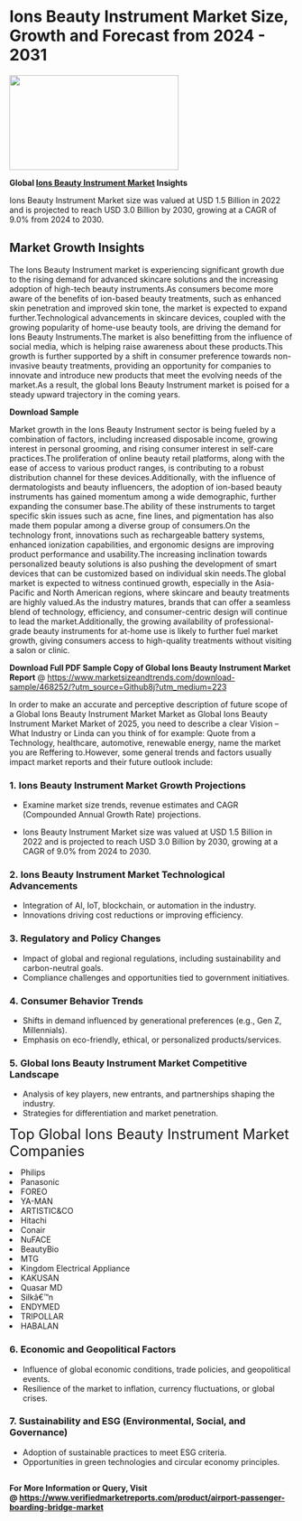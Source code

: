 <H1>Ions Beauty Instrument Market Size, Growth and Forecast from 2024 - 2031</H1><img class="aligncenter size-medium wp-image-584254" src="https://thirdeyenews.in/wp-content/uploads/2024/09/Global-Market-Research-300x168.jpeg" alt="" width="300" height="168" /><p><strong>Global&nbsp;<a href="https://www.marketsizeandtrends.com/download-sample/468252/?utm_source=Github8j?utm_medium=223">Ions Beauty Instrument Market</a> Insights</strong></p><p>Ions Beauty Instrument Market size was valued at USD 1.5 Billion in 2022 and is projected to reach USD 3.0 Billion by 2030, growing at a CAGR of 9.0% from 2024 to 2030.</p><p><h2>Market Growth Insights</h2> <p>The Ions Beauty Instrument market is experiencing significant growth due to the rising demand for advanced skincare solutions and the increasing adoption of high-tech beauty instruments.As consumers become more aware of the benefits of ion-based beauty treatments, such as enhanced skin penetration and improved skin tone, the market is expected to expand further.Technological advancements in skincare devices, coupled with the growing popularity of home-use beauty tools, are driving the demand for Ions Beauty Instruments.The market is also benefitting from the influence of social media, which is helping raise awareness about these products.This growth is further supported by a shift in consumer preference towards non-invasive beauty treatments, providing an opportunity for companies to innovate and introduce new products that meet the evolving needs of the market.As a result, the global Ions Beauty Instrument market is poised for a steady upward trajectory in the coming years.</p> <p><strong>Download Sample</strong></p> <p>Market growth in the Ions Beauty Instrument sector is being fueled by a combination of factors, including increased disposable income, growing interest in personal grooming, and rising consumer interest in self-care practices.The proliferation of online beauty retail platforms, along with the ease of access to various product ranges, is contributing to a robust distribution channel for these devices.Additionally, with the influence of dermatologists and beauty influencers, the adoption of ion-based beauty instruments has gained momentum among a wide demographic, further expanding the consumer base.The ability of these instruments to target specific skin issues such as acne, fine lines, and pigmentation has also made them popular among a diverse group of consumers.On the technology front, innovations such as rechargeable battery systems, enhanced ionization capabilities, and ergonomic designs are improving product performance and usability.The increasing inclination towards personalized beauty solutions is also pushing the development of smart devices that can be customized based on individual skin needs.The global market is expected to witness continued growth, especially in the Asia-Pacific and North American regions, where skincare and beauty treatments are highly valued.As the industry matures, brands that can offer a seamless blend of technology, efficiency, and consumer-centric design will continue to lead the market.Additionally, the growing availability of professional-grade beauty instruments for at-home use is likely to further fuel market growth, giving consumers access to high-quality treatments without visiting a salon or clinic.</p> <p><span class=""><strong>Download Full PDF Sample Copy of Global Ions Beauty Instrument Market Report</strong> @ <a href="https://www.marketsizeandtrends.com/download-sample/468252/?utm_source=Github8j?utm_medium=223" target="_blank">https://www.marketsizeandtrends.com/download-sample/468252/?utm_source=Github8j?utm_medium=223</a></span></p><p>In order to make an accurate and perceptive description of future scope of a Global&nbsp;Ions Beauty Instrument Market Market as Global&nbsp;Ions Beauty Instrument Market Market of 2025, you need to describe a clear Vision &ndash; What Industry or Linda can you think of for example: Quote from a Technology, healthcare, automotive, renewable energy, name the market you are Reffering to.However, some general trends and factors usually impact market reports and their future outlook include:</p><h3>1.&nbsp;<strong>Ions Beauty Instrument Market Growth Projections</strong></h3><ul><li>Examine market size trends, revenue estimates and CAGR (Compounded Annual Growth Rate) projections.</li><li><p>Ions Beauty Instrument Market size was valued at USD 1.5 Billion in 2022 and is projected to reach USD 3.0 Billion by 2030, growing at a CAGR of 9.0% from 2024 to 2030.</p></li></ul><h3>2.&nbsp;<strong>Ions Beauty Instrument Market Technological Advancements</strong></h3><ul><li>Integration of AI, IoT, blockchain, or automation in the industry.</li><li>Innovations driving cost reductions or improving efficiency.</li></ul><h3>3.&nbsp;<strong>Regulatory and Policy Changes</strong></h3><ul><li>Impact of global and regional regulations, including sustainability and carbon-neutral goals.</li><li>Compliance challenges and opportunities tied to government initiatives.</li></ul><h3>4.&nbsp;<strong>Consumer Behavior Trends</strong></h3><ul><li>Shifts in demand influenced by generational preferences (e.g., Gen Z, Millennials).</li><li>Emphasis on eco-friendly, ethical, or personalized products/services.</li></ul><h3>5.&nbsp;<strong>Global Ions Beauty Instrument Market Competitive Landscape</strong></h3><ul><li>Analysis of key players, new entrants, and partnerships shaping the industry.</li><li>Strategies for differentiation and market penetration.</li></ul><p data-pm-slice="1 1 []"><span style="color: inherit; font-family: inherit; font-size: 25px;">Top Global Ions Beauty Instrument Market Companies</span></p><div class="" data-test-id=""><p><li>Philips</li><li> Panasonic</li><li> FOREO</li><li> YA-MAN</li><li> ARTISTIC&CO</li><li> Hitachi</li><li> Conair</li><li> NuFACE</li><li> BeautyBio</li><li> MTG</li><li> Kingdom Electrical Appliance</li><li> KAKUSAN</li><li> Quasar MD</li><li> Silkâ€™n</li><li> ENDYMED</li><li> TRIPOLLAR</li><li> HABALAN</li></p></div><h3>6.&nbsp;<strong>Economic and Geopolitical Factors</strong></h3><ul><li>Influence of global economic conditions, trade policies, and geopolitical events.</li><li>Resilience of the market to inflation, currency fluctuations, or global crises.</li></ul><h3>7.&nbsp;<strong>Sustainability and ESG (Environmental, Social, and Governance)</strong></h3><ul><li>Adoption of sustainable practices to meet ESG criteria.</li><li>Opportunities in green technologies and circular economy principles.</li></ul><h2><strong style="font-size: 14px;">For More Information or Query, Visit @&nbsp;</strong><a style="background-color: #ffffff; font-size: 14px;" href="https://www.marketsizeandtrends.com/report/ions-beauty-instrument-market/" target="_blank">https://www.verifiedmarketreports.com/product/airport-passenger-boarding-bridge-market</a></h2>